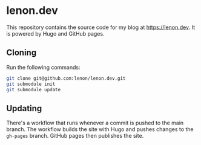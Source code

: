 # lenon.dev

This repository contains the source code for my blog at https://lenon.dev. It is
powered by Hugo and GitHub pages.

## Cloning

Run the following commands:

```sh
git clone git@github.com:lenon/lenon.dev.git
git submodule init
git submodule update
```

## Updating

There's a workflow that runs whenever a commit is pushed to the main branch. The
workflow builds the site with Hugo and pushes changes to the `gh-pages` branch.
GitHub pages then publishes the site.
